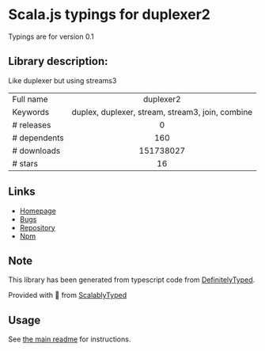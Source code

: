 
# Scala.js typings for duplexer2

Typings are for version 0.1

## Library description:
Like duplexer but using streams3

|                    |                 |
| ------------------ | :-------------: |
| Full name          | duplexer2 |
| Keywords           | duplex, duplexer, stream, stream3, join, combine |
| # releases         | 0 |
| # dependents       | 160 |
| # downloads        | 151738027 |
| # stars            | 16 |

## Links
- [Homepage](https://github.com/deoxxa/duplexer2#readme)
- [Bugs](https://github.com/deoxxa/duplexer2/issues)
- [Repository](https://github.com/deoxxa/duplexer2)
- [Npm](https://www.npmjs.com/package/duplexer2)
    


## Note
This library has been generated from typescript code from [DefinitelyTyped](https://definitelytyped.org).

Provided with :purple_heart: from [ScalablyTyped](https://github.com/oyvindberg/ScalablyTyped)

## Usage
See [the main readme](../../readme.md) for instructions.


